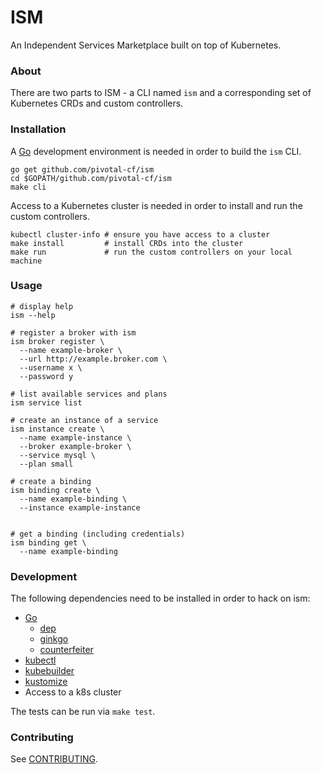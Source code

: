 # ISM

An Independent Services Marketplace built on top of Kubernetes.

### About

There are two parts to ISM - a CLI named `ism` and a corresponding set of Kubernetes CRDs and custom controllers.

### Installation

A [Go](https://golang.org/) development environment is needed in order to build the `ism` CLI.

```
go get github.com/pivotal-cf/ism
cd $GOPATH/github.com/pivotal-cf/ism
make cli
```

Access to a Kubernetes cluster is needed in order to install and run the custom controllers.

```
kubectl cluster-info # ensure you have access to a cluster
make install         # install CRDs into the cluster
make run             # run the custom controllers on your local machine
```

### Usage

```
# display help
ism --help

# register a broker with ism
ism broker register \
  --name example-broker \
  --url http://example.broker.com \
  --username x \
  --password y

# list available services and plans
ism service list

# create an instance of a service
ism instance create \
  --name example-instance \
  --broker example-broker \
  --service mysql \
  --plan small

# create a binding
ism binding create \
  --name example-binding \
  --instance example-instance
  
  
# get a binding (including credentials)
ism binding get \
  --name example-binding
```

### Development

The following dependencies need to be installed in order to hack on ism:

* [Go](https://golang.org/doc/install)
  * [dep](https://github.com/golang/dep)
  * [ginkgo](https://github.com/onsi/ginkgo)
  * [counterfeiter](https://github.com/maxbrunsfeld/counterfeiter)
* [kubectl](https://kubernetes.io/docs/tasks/tools/install-kubectl/)
* [kubebuilder](https://github.com/kubernetes-sigs/kubebuilder)
* [kustomize](https://github.com/kubernetes-sigs/kustomize)
* Access to a k8s cluster

The tests can be run via `make test`.

### Contributing

See [CONTRIBUTING](/CONTRIBUTING.md).

